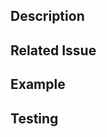 <!-- 
Maintainers: This issue template comes from https://github.com/getwilds/.github
You're encouraged to add your own that's optimized for your repo 

Is this a PR to main branch (or whatever the default branch is called)?
- Note: Code can only be added to main via PR
- A project lead has to approve a PR to main
-->

<!--- Provide a general summary of your changes in the Title above -->

## Description
<!-- Describe your changes  -->

## Related Issue
<!-- If this closes an issue make sure include e.g., "fix #4"
or similar - or if just relates to an issue make sure to mention
it like "#4" -->

## Example
<!-- If introducing a new feature or changing behavior of existing
methods/functions, include a brief example if possible -->

## Testing
<!-- If the repo has tests, mention if you ran them and whether
they passed or not. Include screenshots if appropriate. In some
repos GitHub Actions will run tests and you will see those results
below -->
